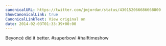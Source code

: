 ```yaml
---
canonicalURL: https://twitter.com/jmjordan/status/430152066686668800
ShowCanonicalLink: true
CanonicalLinkText: View original on
date: 2014-02-03T01:33:39+00:00
---
```

Beyoncé did it better. #superbowl #halftimeshow